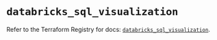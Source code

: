 # `databricks_sql_visualization`

Refer to the Terraform Registry for docs: [`databricks_sql_visualization`](https://registry.terraform.io/providers/databricks/databricks/1.85.0/docs/resources/sql_visualization).
